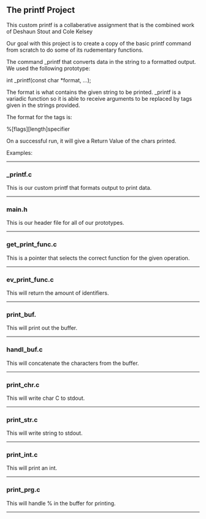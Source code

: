 ## The printf Project

This custom printf is a collaberative assignment that is the combined work of
Deshaun Stout and Cole Kelsey

Our goal with this project is to create a copy of the basic printf command from scratch to
do some of its rudementary functions.

The command _printf that converts data in the string to a formatted output.
We used the following prototype:

int _printf(const char *format, ...);

The format is what contains the given string to be printed.
_printf is a variadic function so it is able to receive arguments 
to be replaced by tags given in the strings provided.

The format for the tags is:

%[flags][length]specifier

On a successful run, it will give a Return Value of the chars printed.


Examples:



-----

### _printf.c

This is our custom printf that formats output to print data.

-----

### main.h

This is our header file for all of our prototypes.

-----

### get_print_func.c

This is a pointer that selects the correct function for the given operation.

-----

### ev_print_func.c

This will return the amount of identifiers.

-----


### print_buf.

This will print out the buffer.

-----

### handl_buf.c

This will concatenate the characters from the buffer.

-----

### print_chr.c

This will write char C to stdout.

-----

### print_str.c

This will write string to stdout.

-----

### print_int.c

This will print an int.

-----

### print_prg.c

This will handle % in the buffer for printing.

-----
